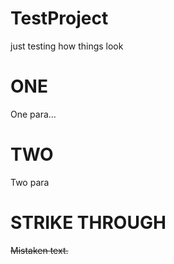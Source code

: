 TestProject
===========
just testing
how things look

ONE
==========
One para...


TWO
==========
Two para

STRIKE THROUGH
====
~~Mistaken text.~~


